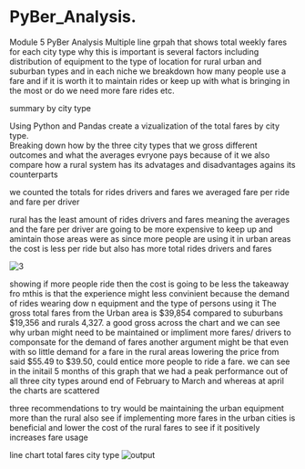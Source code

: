 # PyBer_Analysis.
Module 5 PyBer Analysis
Multiple line grpah that shows total weekly fares for each city type
why this is important is several factors including distribution of equipment to the type of location for rural urban and suburban types
and in each niche we breakdown how many people use a fare and if it is worth it to maintain rides or keep up with what is bringing in the most or do we need more fare rides etc.

summary by city type

Using Python and Pandas create a vizualization of the total fares by city type.  
Breaking down how by the three city types that we gross different outcomes and what the averages evryone pays because of it
we also compare how a rural system has its advatages and disadvantages agains its counterparts


we counted the totals for rides drivers and fares
we averaged fare per ride and fare per driver

rural has the least amount of rides drivers and fares meaning the averages and the fare per driver are going to be more expensive to keep up and amintain those areas
were as since more people are using it in urban areas the cost is less per ride but also has more total rides drivers and fares

![3](https://user-images.githubusercontent.com/110315163/194690263-420c6772-6319-4fc5-b9fc-c12f6d14244c.JPG)


showing if more people ride then the cost is going to be less the takeaway fro mthis is that the experience might less convinient because the demand of rides wearing dow n equipment and the type of persons using it
The gross total fares from the Urban area is $39,854 compared to suburbans $19,356 and rurals 4,327. a good gross across the chart and we can see why urban might need to be maintained or impliment more fares/ drivers to componsate for the demand of fares
another argument might be that even with so little demand for a fare in the rural areas lowering the price from said $55.49 to $39.50, could entice more people to ride a fare.
we can see in the initail 5 months of this graph that we had a peak performance out of all three city types around end of February to March and whereas at april the charts are scattered

three recommendations to try would be 
maintaining the urban equipment more than the rural
also see if implementing more fares in the urban cities is beneficial 
and lower the cost of the rural fares to see if it positively increases fare usage


line chart total fares city type
![output](https://user-images.githubusercontent.com/110315163/194689468-8ec63ffa-e5cd-48be-841d-c27a7d89a32c.png)

